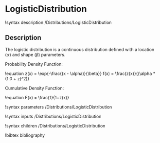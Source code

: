 # LogisticDistribution

!syntax description /Distributions/LogisticDistribution

## Description

The logistic distribution is a continuous distribution defined with a location ($\alpha$) and
shape ($\beta$) parameters.

Probability Density Function:

!equation
z(x) = \exp{-\frac{(x - \alpha)}{\beta}}
f(x) = \frac{z(x)}{(\alpha * (1.0 + z)^2)}

Cumulative Density Function:

!equation
F(x) = \frac{1}{1+z(x)}

!syntax parameters /Distributions/LogisticDistribution

!syntax inputs /Distributions/LogisticDistribution

!syntax children /Distributions/LogisticDistribution

!bibtex bibliography
